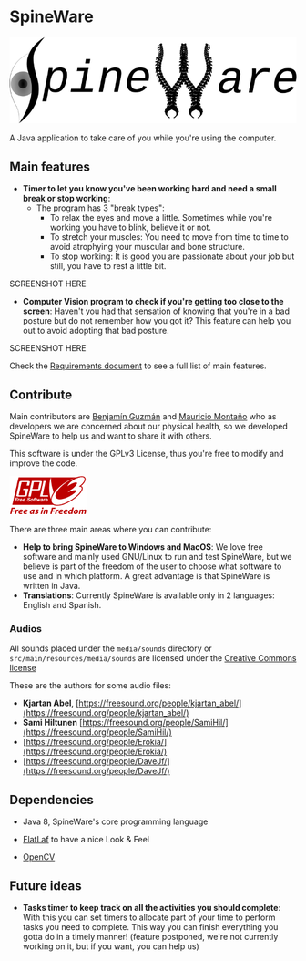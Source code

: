 <!--
Copyright (c) 2020. Benjamín Antonio Velasco Guzmán
Author: Benjamín Antonio Velasco Guzmán <bg@benjaminguzman.dev>

This program is free software: you can redistribute it and/or modify
it under the terms of the GNU General Public License as published by
the Free Software Foundation, either version 3 of the License, or
(at your option) any later version.

This program is distributed in the hope that it will be useful,
but WITHOUT ANY WARRANTY; without even the implied warranty of
MERCHANTABILITY or FITNESS FOR A PARTICULAR PURPOSE.  See the
GNU General Public License for more details.

You should have received a copy of the GNU General Public License
along with this program.  If not, see <http://www.gnu.org/licenses/>.
-->
# SpineWare

![SpineWare image](media/SpineWare.png)

A Java application to take care of you while you're using the computer.

## Main features

- **Timer to let you know you've been working hard and need a small break or stop working**:
	+ The program has 3 "break types":
		* To relax the eyes and move a little. Sometimes while you're working you have to blink, believe it or not.
		* To stretch your muscles: You need to move from time to time to avoid atrophying your muscular and bone structure.
		* To stop working: It is good you are passionate about your job but still, you have to rest a little bit.

SCREENSHOT HERE

- **Computer Vision program to check if you're getting too close to the screen**: Haven't you had that sensation of knowing that you're in a bad posture but do not remember how you got it? This feature can help you out to avoid adopting that bad posture.

SCREENSHOT HERE

Check the [Requirements document](requirements) to see a full list of main features.

## Contribute

Main contributors are [Benjamín Guzmán](https://github.com/BenjaminGuzman) and [Mauricio Montaño](https://github.com/Mauswoosh) who as developers we are concerned about our physical health, so we developed SpineWare to help us and want to share it with others.

This software is under the GPLv3 License, thus you're free to modify and improve the code.

![General Public License](media/gplv3-136x68.png)

There are three main areas where you can contribute:

- **Help to bring SpineWare to Windows and MacOS**: We love free software and mainly used GNU/Linux to run and test SpineWare, but we believe is part of the freedom of the user to choose what software to use and in which platform. A great advantage is that SpineWare is written in Java.
- **Translations**: Currently SpineWare is available only in 2 languages: English and Spanish.

### Audios

All sounds placed under the `media/sounds` directory or `src/main/resources/media/sounds` are licensed under the [Creative Commons license](http://creativecommons.org/licenses/by/3.0/)

These are the authors for some audio files:

- **Kjartan Abel**, [https://freesound.org/people/kjartan_abel/](https://freesound.org/people/kjartan_abel/)
- **Sami Hiltunen** [https://freesound.org/people/SamiHil/](https://freesound.org/people/SamiHil/)
- [https://freesound.org/people/Erokia/](https://freesound.org/people/Erokia/)
- [https://freesound.org/people/DaveJf/](https://freesound.org/people/DaveJf/)

## Dependencies

- Java 8, SpineWare's core programming language

- [FlatLaf](https://github.com/JFormDesigner/FlatLaf) to have a nice Look & Feel

- [OpenCV](https://github.com/opencv/opencv)

## Future ideas

- **Tasks timer to keep track on all the activities you should complete**: With this you can set timers to allocate part of your time to perform tasks you need to complete. This way you can finish everything you gotta do in a timely manner! (feature postponed, we're not currently working on it, but if you want, you can help us)